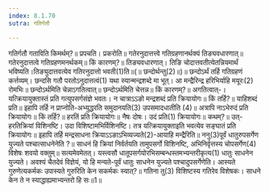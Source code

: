 ```yaml
---
index: 8.1.70
sutra: गतिर्गतौ

---
```

 गतिर्गतौ गताविति किमर्थम्?॥ प्रपचति। प्रकरोति॥ गतेरनुदात्तत्त्वे गतिग्रहणानर्थक्यं तिङ्यवधारणात्॥ गतेरनुदात्तत्वे गतिग्रहणमनर्थकम्॥ किं कारणम्?॥ तिङ्यवधारणात्। तिङि चोदात्तवतीत्येतन्नियमार्थं भविष्यति।तिङ्युदात्तवत्येव गतिरनुदात्तो भवती(1)ति॥(॥ छन्दोर्थन्तु(2)॥)॥ छन्दोऽर्थं तर्हि गतिग्रहणं कर्त्तव्यम्। छन्दसि गतौ परतोऽनुदात्तत्वं(1) यथा स्यान्मन्द्रशब्दे मा भूत्। आ मन्द्रैरिन्द्र हरिभिर्याहि मयूरः(2) रोमभिः॥ छन्दोऽर्थमिति चेन्नाऽगतित्वात्॥ छन्दोऽर्थमिति चेत्तन्न॥ किं कारणम्?॥ अगतित्वात्-। यत्क्रियायुक्तास्तं प्रति गत्युपसर्गसंज्ञे भवतः। न चात्राऽऽङो मन्द्रशब्दं प्रति क्रियायोगः॥ किं तर्हि?॥ याहिशब्दं प्रति॥ इहापि तर्हि न प्राप्नोति-अभ्युद्धरति समुदानयति(3) उपसमादधातीति (4)॥ अत्रापि नाऽभेरुदं प्रति क्रियायोगः॥ किं तर्हि?॥ हरतिं प्रति क्रियायोगः॥ नैषः दोषः। उदं प्रति(1) क्रियायोगः॥ कथम्?॥ उत्-हरतिक्रियां विशिनष्टि। उदा विशिष्टामभिर्विशिनष्टि। तत्र यत्क्रियायुक्ताइति भवत्येव सङ्घातं प्रति क्रियायोगः॥ इहापि तर्हि मन्द्रसाधना क्रियाऽऽङाऽभिव्यज्यते(2)-आयाहि मन्द्रैरिति॥ ननु(3)पूर्वं धातुरुपसर्गेण युज्यते पश्चात्साधनेनेति ?॥ साधनं हि क्रियां निर्वर्तयति तामुपसर्गो विशिनष्टि, अभिनिर्वृत्तस्य चोपसर्गेण(4) विशेषः शवयो वक्तुम्॥ सत्यमेवमेतत्। यस्त्वसौ धातूपसर्गयोरभिसम्बन्धस्तमभ्यन्तरीकृत्य(1) धातुः साधनेन युज्यते। अवश्यं चैतदेवं विज्ञेयं, यो हि मन्यते-पूर्वं धातुः साधनेन युज्यते पश्चादुपसर्गेणेति। आस्यते गुरुणेत्यकर्मकः उपास्यते गुरुरिति केन सकर्मकः स्यात्?॥ गतिना तु(3) विशिष्टस्य गतिरेव विशेषकः। साधने केन ते न स्याद्धाह्यमाभ्यन्तरो हि सः॥1॥ 